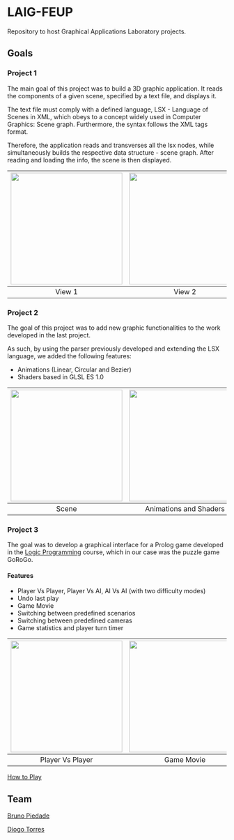 # LAIG-FEUP
Repository to host Graphical Applications Laboratory projects.

 
## Goals

### Project 1
The main goal of this project was to build a 3D graphic application. It reads the components of a given scene, specified by a text file, and displays it.

The text file must comply with a defined language, LSX - Language of Scenes in XML, which obeys to a concept widely used in Computer Graphics: Scene graph. Furthermore, the syntax follows the XML tags format.
 
Therefore, the application reads and transverses all the lsx nodes, while simultaneously builds the respective data structure - scene graph. After reading and loading the info, the scene is then displayed.

| [<img src="/res/P1View1.jpg" width="256" heigth="256">](/res/P1View1.jpg)                                                               | [<img src="/res/P1View2.jpg" width="256" heigth="256">](/res/P1View2.jpg)                                                               | [<img src="/res/P1View3.jpg" width="256" heigth="256">](/res/P1View3.jpg) |
|:---:|:---:|:---:|
| View 1 | View 2 | View 3 |

### Project 2
The goal of this project was to add new graphic functionalities to the work developed in the last project.

As such, by using the parser previously developed and extending the LSX language, we added the following features: 
* Animations (Linear, Circular and Bezier) 
* Shaders based in GLSL ES 1.0

| [<img src="/res/MainScene.jpg" width="256" heigth="256">](/res/MainScene.jpg)                                                           | [<img src="/res/Animations.gif" width="256" heigth="256">](/res/Animations.gif)                                                         | [<img src="/res/Boards.gif" width="256" heigth="256">](/res/Boards.gif) |
|:---:|:---:|:---:|
| Scene | Animations and Shaders | Boards |

### Project 3
The goal was to develop a graphical interface for a Prolog game developed in the [Logic Programming]() course, which in our case was the puzzle game GoRoGo.

#### Features
* Player Vs Player, Player Vs AI, AI Vs AI (with two difficulty modes)
* Undo last play
* Game Movie
* Switching between predefined scenarios
* Switching between predefined cameras
* Game statistics and player turn timer

| [<img src="/res/PlayerVsPlayer.gif" width="256" heigth="256">](/res/PlayerVsPlayer.gif)                                               | [<img src="/res/GameMovie.gif" width="256" heigth="256">](/res/GameMovie.gif) |
|:---:|:---:|
| Player Vs Player | Game Movie |

[How to Play](https://github.com/diogotorres97/LAIG-FEUP/blob/master/Project%203/docs/User%20Manual.pdf)

## Team 
[Bruno Piedade](https://github.com/Kubix20)

[Diogo Torres](https://github.com/diogotorres97)



